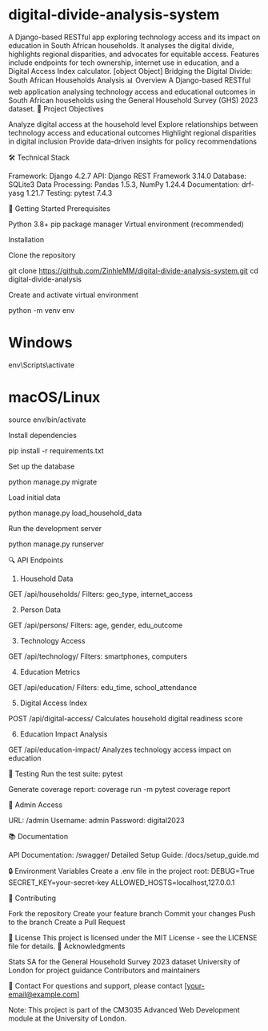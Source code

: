 # digital-divide-analysis-system
A Django-based RESTful app exploring technology access and its impact on education in South African households. It analyses the digital divide, highlights regional disparities, and advocates for equitable access. Features include endpoints for tech ownership, internet use in education, and a Digital Access Index calculator.
[object Object]
Bridging the Digital Divide: South African Households Analysis
📊 Overview
A Django-based RESTful web application analysing technology access and educational outcomes in South African households using the General Household Survey (GHS) 2023 dataset.
🎯 Project Objectives

Analyze digital access at the household level
Explore relationships between technology access and educational outcomes
Highlight regional disparities in digital inclusion
Provide data-driven insights for policy recommendations

🛠️ Technical Stack

Framework: Django 4.2.7
API: Django REST Framework 3.14.0
Database: SQLite3
Data Processing: Pandas 1.5.3, NumPy 1.24.4
Documentation: drf-yasg 1.21.7
Testing: pytest 7.4.3

🚀 Getting Started
Prerequisites

Python 3.8+
pip package manager
Virtual environment (recommended)

Installation

Clone the repository

git clone https://github.com/ZinhleMM/digital-divide-analysis-system.git
cd digital-divide-analysis


Create and activate virtual environment

python -m venv env
# Windows
env\Scripts\activate
# macOS/Linux
source env/bin/activate


Install dependencies

pip install -r requirements.txt


Set up the database

python manage.py migrate


Load initial data

python manage.py load_household_data


Run the development server

python manage.py runserver

🔍 API Endpoints
1. Household Data

GET /api/households/
Filters: geo_type, internet_access

2. Person Data

GET /api/persons/
Filters: age, gender, edu_outcome

3. Technology Access

GET /api/technology/
Filters: smartphones, computers

4. Education Metrics

GET /api/education/
Filters: edu_time, school_attendance

5. Digital Access Index

POST /api/digital-access/
Calculates household digital readiness score

6. Education Impact Analysis

GET /api/education-impact/
Analyzes technology access impact on education

🧪 Testing
Run the test suite:
pytest

Generate coverage report:
coverage run -m pytest
coverage report

📝 Admin Access

URL: /admin
Username: admin
Password: digital2023

📚 Documentation

API Documentation: /swagger/
Detailed Setup Guide: /docs/setup_guide.md

🔒 Environment Variables
Create a .env file in the project root:
DEBUG=True
SECRET_KEY=your-secret-key
ALLOWED_HOSTS=localhost,127.0.0.1

👥 Contributing

Fork the repository
Create your feature branch
Commit your changes
Push to the branch
Create a Pull Request

📄 License
This project is licensed under the MIT License - see the LICENSE file for details.
🤝 Acknowledgments

Stats SA for the General Household Survey 2023 dataset
University of London for project guidance
Contributors and maintainers

📧 Contact
For questions and support, please contact [your-email@example.com]

Note: This project is part of the CM3035 Advanced Web Development module at the University of London.